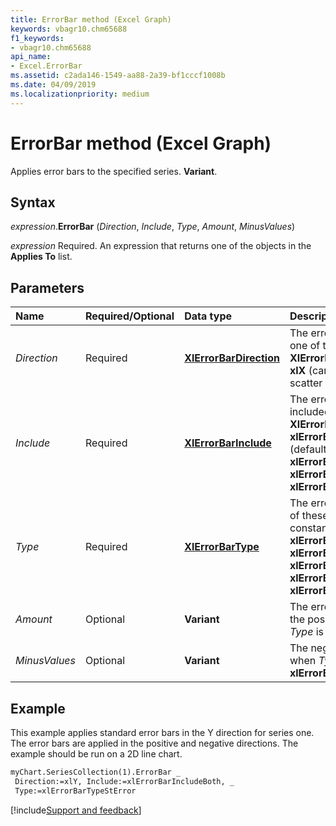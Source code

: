 ```yaml
---
title: ErrorBar method (Excel Graph)
keywords: vbagr10.chm65688
f1_keywords:
- vbagr10.chm65688
api_name:
- Excel.ErrorBar
ms.assetid: c2ada146-1549-aa88-2a39-bf1cccf1008b
ms.date: 04/09/2019
ms.localizationpriority: medium
---
```



# ErrorBar method (Excel Graph)

Applies error bars to the specified series. **Variant**.

## Syntax

_expression_.**ErrorBar** (_Direction_, _Include_, _Type_, _Amount_, _MinusValues_)

_expression_ Required. An expression that returns one of the objects in the **Applies To** list.

## Parameters

|Name|Required/Optional|Data type|Description|
|:---|:----------------|:--------|:----------|
|_Direction_ | Required |**[XlErrorBarDirection](excel.xlerrorbardirection.md)** |The error bar direction. Can be one of these **XlErrorBarDirection** constants: **xlX** (can only be used with scatter charts) or **xlY** (default). |
|_Include_ |Required | **[XlErrorBarInclude](excel.xlerrorbarinclude.md)**|The error bar parts to be included. Can be one of these **XlErrorBarInclude** constants: **xlErrorBarIncludeBoth** (default), **xlErrorBarIncludeMinusValues**, **xlErrorBarIncludeNone**, or **xlErrorBarIncludePlusValues**. |
|_Type_ |Required |**[XlErrorBarType](excel.xlerrorbartype.md)**|The error bar type. Can be one of these **XlErrorBarType** constants: **xlErrorBarTypeCustom**, **xlErrorBarTypeFixedValue**, **xlErrorBarTypePercent**, **xlErrorBarTypeStDev**, or **xlErrorBarTypeStError**.|
|_Amount_ |Optional |**Variant**|The error amount. Used for only the positive error amount when _Type_ is **xlErrorBarTypeCustom**.|
|_MinusValues_ |Optional |**Variant**|The negative error amount when _Type_ is **xlErrorBarTypeCustom**.|

## Example

This example applies standard error bars in the Y direction for series one. The error bars are applied in the positive and negative directions. The example should be run on a 2D line chart.

```vb
myChart.SeriesCollection(1).ErrorBar _ 
 Direction:=xlY, Include:=xlErrorBarIncludeBoth, _ 
 Type:=xlErrorBarTypeStError
```


[!include[Support and feedback](~/includes/feedback-boilerplate.md)]